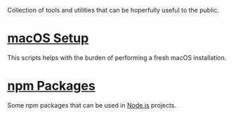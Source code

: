 Collection of tools and utilities that can be hoperfully useful to the public.

# [macOS Setup](https://diogoeichert.github.io/utils/macos-setup)
This scripts helps with the burden of performing a fresh macOS installation.

# [npm Packages](https://www.npmjs.com/~diogoeichert)
Some npm packages that can be used in [Node.js](https://nodejs.org) projects.
